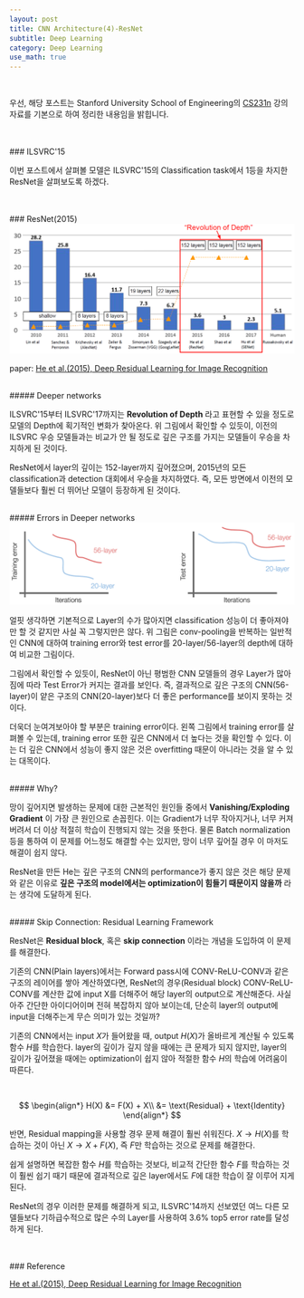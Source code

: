```yaml
---
layout: post
title: CNN Architecture(4)-ResNet
subtitle: Deep Learning
category: Deep Learning
use_math: true
---
```


<br>

우선, 해당 포스트는 Stanford University School of Engineering의 [CS231n](https://www.youtube.com/watch?v=_JB0AO7QxSA&list=PLC1qU-LWwrF64f4QKQT-Vg5Wr4qEE1Zxk&index=7) 강의자료를 기본으로 하여 정리한 내용임을 밝힙니다.

<br>
<br>
### ILSVRC'15

이번 포스트에서 살펴볼 모델은 ILSVRC'15의 Classification task에서 1등을 차지한 ResNet을 살펴보도록 하겠다.

<br>
<br>
### ResNet(2015)

<center><img src = '/post_img/200211/image11.png' width="700"/></center>

paper: [He et al.(2015), Deep Residual Learning for Image Recognition](https://www.cv-foundation.org/openaccess/content_cvpr_2016/papers/He_Deep_Residual_Learning_CVPR_2016_paper.pdf)

<br>
##### Deeper networks

ILSVRC'15부터 ILSVRC'17까지는 __Revolution of Depth__ 라고 표현할 수 있을 정도로 모델의 Depth에 획기적인 변화가 찾아온다. 위 그림에서 확인할 수 있듯이, 이전의 ILSVRC 우승 모델들과는 비교가 안 될 정도로 깊은 구조를 가지는 모델들이 우승을 차지하게 된 것이다.

ResNet에서 layer의 깊이는 152-layer까지 깊어졌으며, 2015년의 모든 classification과 detection 대회에서 우승을 차지하였다. 즉, 모든 방면에서 이전의 모델들보다 훨씬 더 뛰어난 모델이 등장하게 된 것이다.

<br>
##### Errors in Deeper networks

<center><img src = '/post_img/200211/image12.png' width="700"/></center>

얼핏 생각하면 기본적으로 Layer의 수가 많아지면 classification 성능이 더 좋아져야만 할 것 같지만 사실 꼭 그렇지만은 않다. 위 그림은 conv-pooling을 반복하는 일반적인 CNN에 대하여 training error와 test error를 20-layer/56-layer의 depth에 대하여 비교한 그림이다.

그림에서 확인할 수 있듯이, ResNet이 아닌 평범한 CNN 모델들의 경우 Layer가 많아짐에 따라 Test Error가 커지는 결과를 보인다. 즉, 결과적으로 깊은 구조의 CNN(56-layer)이 얕은 구조의 CNN(20-layer)보다 더 좋은 performance를 보이지 못하는 것이다.

더욱더 눈여겨보아야 할 부분은 training error이다. 왼쪽 그림에서 training error를 살펴볼 수 있는데, training error 또한 깊은 CNN에서 더 높다는 것을 확인할 수 있다. 이는 더 깊은 CNN에서 성능이 좋지 않은 것은 overfitting 때문이 아니라는 것을 알 수 있는 대목이다.

<br>
##### Why?

망이 깊어지면 발생하는 문제에 대한 근본적인 원인들 중에서 __Vanishing/Exploding Gradient__ 이 가장 큰 원인으로 손꼽힌다. 이는 Gradient가 너무 작아지거나, 너무 커져버려서 더 이상 적절히 학습이 진행되지 않는 것을 뜻한다. 물론 Batch normalization 등을 통하여 이 문제를 어느정도 해결할 수는 있지만, 망이 너무 깊어질 경우 이 마저도 해결이 쉽지 않다.

ResNet을 만든 He는 깊은 구조의 CNN의 performance가 좋지 않은 것은 해당 문제와 같은 이유로 __깊은 구조의 model에서는 optimization이 힘들기 때문이지 않을까__ 라는 생각에 도달하게 된다.

<br>
##### Skip Connection: Residual Learning Framework

ResNet은 __Residual block__, 혹은 __skip connection__ 이라는 개념을 도입하여 이 문제를 해결한다.

기존의 CNN(Plain layers)에서는 Forward pass시에 CONV-ReLU-CONV과 같은 구조의 레이어를 쌓아 계산하였다면, ResNet의 경우(Residual block) CONV-ReLU-CONV를 계산한 값에 input X를 더해주어 해당 layer의 output으로 계산해준다. 사실 아주 간단한 아이디어이며 전혀 복잡하지 않아 보이는데, 단순히 layer의 output에 input을 더해주는게 무슨 의미가 있는 것일까?

기존의 CNN에서는 input $X$가 들어왔을 때, output $H(X)$가 올바르게 계산될 수 있도록 함수 $H$를 학습한다. layer의 깊이가 깊지 않을 때에는 큰 문제가 되지 않지만, layer의 깊이가 깊어졌을 때에는 optimization이 쉽지 않아 적절한 함수 $H$의 학습에 어려움이 따른다.

<br>

$$
\begin{align*}
H(X) &= F(X) + X\\
&= \text{Residual} + \text{Identity}
\end{align*}
$$

반면, Residual mapping을 사용할 경우 문제 해결이 훨씬 쉬워진다. $X \rightarrow H(X)$를 학습하는 것이 아닌 $X \rightarrow X+F(X)$, 즉 $F$만 학습하는 것으로 문제를 해결한다.

쉽게 설명하면 복잡한 함수 $H$를 학습하는 것보다, 비교적 간단한 함수 $F$를 학습하는 것이 훨씬 쉽기 때기 때문에 결과적으로 깊은 layer에서도 $F$에 대한 학습이 잘 이루어 지게 된다.

ResNet의 경우 이러한 문제를 해결하게 되고, ILSVRC'14까지 선보였던 여느 다른 모델들보다 기하급수적으로 많은 수의 Layer를 사용하여 3.6% top5 error rate를 달성하게 된다.

<br>
<br>
### Reference

[He et al.(2015), Deep Residual Learning for Image Recognition](https://www.cv-foundation.org/openaccess/content_cvpr_2016/papers/He_Deep_Residual_Learning_CVPR_2016_paper.pdf)
